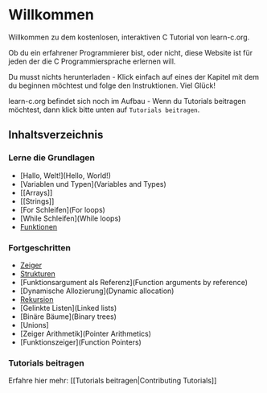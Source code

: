 # Willkommen

Willkommen zu dem kostenlosen, interaktiven C Tutorial von learn-c.org.

Ob du ein erfahrener Programmierer bist, oder nicht, diese Website ist für jeden der die C Programmiersprache erlernen will.

Du musst nichts herunterladen - Klick einfach auf eines der Kapitel mit dem du beginnen möchtest und folge den Instruktionen. Viel Glück!

learn-c.org befindet sich noch im Aufbau - Wenn du Tutorials beitragen möchtest, dann klick bitte unten auf `Tutorials beitragen`.

Inhaltsverzeichnis
------------------

### Lerne die Grundlagen

- [Hallo, Welt!](Hello, World!)
- [Variablen und Typen](Variables and Types)
- [[Arrays]]
- [[Strings]]
- [For Schleifen](For loops)
- [While Schleifen](While loops)
- [Funktionen](Functions)

### Fortgeschritten

- [Zeiger](Pointers)
- [Strukturen](Structures)
- [Funktionsargument als Referenz](Function arguments by reference)
- [Dynamische Allozierung](Dynamic allocation)
- [Rekursion](Recursion)
- [Gelinkte Listen](Linked lists)
- [Binäre Bäume](Binary trees)
- [Unions]
- [Zeiger Arithmetik](Pointer Arithmetics)
- [Funktionszeiger](Function Pointers)

### Tutorials beitragen

Erfahre hier mehr: [[Tutorials beitragen|Contributing Tutorials]]

